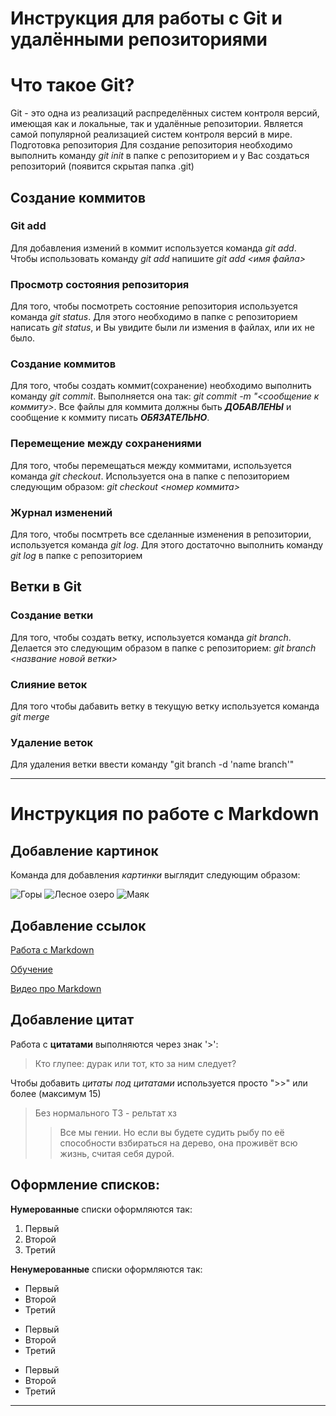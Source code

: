# Инструкция для работы с Git и удалёнными репозиториями

# Что такое Git?

Git - это одна из реализаций распределённых систем контроля версий, имеющая как и локальные, так и удалённые репозитории. Является самой популярной реализацией систем контроля версий в мире.
Подготовка репозитория
Для создание репозитория необходимо выполнить команду *git init*  в папке с репозиторием и у Вас создаться репозиторий (появится скрытая папка .git)

## Создание коммитов

### Git add
Для добавления измений в коммит используется команда *git add*. Чтобы использовать команду *git add* напишите *git add <имя файла>*

### Просмотр состояния репозитория
Для того, чтобы посмотреть состояние репозитория используется команда *git status*. Для этого необходимо в папке с репозиторием написать *git status*, и Вы увидите были ли измения в файлах, или их не было.

### Создание коммитов
Для того, чтобы создать коммит(сохранение) необходимо выполнить команду *git commit*. Выполняется она так: *git commit -m "<сообщение к коммиту>*. Все файлы для коммита должны быть ***ДОБАВЛЕНЫ*** и сообщение к коммиту писать ***ОБЯЗАТЕЛЬНО***.

### Перемещение между сохранениями
Для того, чтобы перемещаться между коммитами, используется команда *git checkout*. Используется она в папке с пепозиторием следующим образом: *git checkout <номер коммита>*

### Журнал изменений
Для того, чтобы посмтреть все сделанные изменения в репозитории, используется команда *git log*. Для этого достаточно выполнить команду *git log* в папке с репозиторием

## Ветки в Git

### Создание ветки
Для того, чтобы создать ветку, используется команда *git branch*. Делается это следующим образом в папке с репозиторием: *git branch <название новой ветки>*

### Слияние веток
Для того чтобы дабавить ветку в текущую ветку используется команда *git merge <name branch>*

### Удаление веток
Для удаления ветки ввести команду "git branch -d 'name branch'"

***

# Инструкция по работе с Markdown

## Добавление картинок

Команда для добавления *картинки* выглядит следующим образом:

![Горы](https://get.wallhere.com/photo/4500x3000-px-lake-landscape-mountain-1103927.jpg)
![Лесное озеро](https://vsegda-pomnim.com/uploads/posts/2022-03/1648753230_21-vsegda-pomnim-com-p-peizazh-lesnoe-ozero-foto-26.jpg)
![Маяк](https://kartinkin.net/uploads/posts/2021-07/1625707297_26-kartinkin-com-p-mayak-oboi-krasivie-28.jpg)

## Добавление ссылок

[Работа с Markdown](https://lifehacker.ru/chto-takoe-markdown/)

[Обучение](https://gb.ru/)

[Видео про Markdown](https://www.youtube.com/watch?v=jPKi2Addbxw)

## Добавление цитат

Работа с **цитатами** выполняются через знак '>':
> Кто глупее: дурак или тот, кто за ним следует?

Чтобы добавить *цитаты под цитатами* используется просто ">>" или более (максимум 15)

> Без нормального ТЗ - рельтат хз
>> Все мы гении. Но если вы будете судить рыбу по её способности взбираться на дерево, она проживёт всю жизнь, считая себя дурой.

## Оформление списков:

**Нумерованные** списки оформляются так:
1. Первый
2. Второй
3. Третий

**Ненумерованные** списки оформляются так:
* Первый
* Второй
* Третий
- Первый
- Второй
- Третий
+ Первый
+ Второй
+ Третий

---